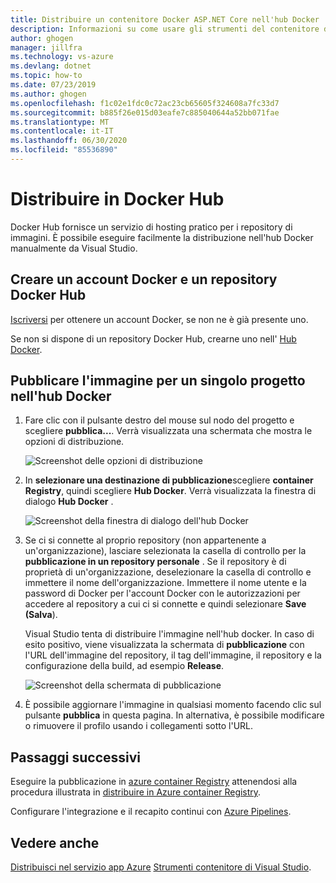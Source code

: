 ```yaml
---
title: Distribuire un contenitore Docker ASP.NET Core nell'hub Docker | Microsoft Docs
description: Informazioni su come usare gli strumenti del contenitore di Visual Studio per distribuire un'app Web di ASP.NET Core nell'hub Docker
author: ghogen
manager: jillfra
ms.technology: vs-azure
ms.devlang: dotnet
ms.topic: how-to
ms.date: 07/23/2019
ms.author: ghogen
ms.openlocfilehash: f1c02e1fdc0c72ac23cb65605f324608a7fc33d7
ms.sourcegitcommit: b885f26e015d03eafe7c885040644a52bb071fae
ms.translationtype: MT
ms.contentlocale: it-IT
ms.lasthandoff: 06/30/2020
ms.locfileid: "85536890"
---
```

# <a name="deploy-to-docker-hub"></a>Distribuire in Docker Hub

Docker Hub fornisce un servizio di hosting pratico per i repository di immagini. È possibile eseguire facilmente la distribuzione nell'hub Docker manualmente da Visual Studio.

## <a name="create-a-docker-account-and-docker-hub-repository"></a>Creare un account Docker e un repository Docker Hub

[Iscriversi](https://hub.docker.com/signup) per ottenere un account Docker, se non ne è già presente uno.

Se non si dispone di un repository Docker Hub, crearne uno nell' [Hub Docker](https://hub.docker.com/).

## <a name="publish-the-image-for-a-single-project-to-docker-hub"></a>Pubblicare l'immagine per un singolo progetto nell'hub Docker

1. Fare clic con il pulsante destro del mouse sul nodo del progetto e scegliere **pubblica...**. Verrà visualizzata una schermata che mostra le opzioni di distribuzione.

   ![Screenshot delle opzioni di distribuzione](media/deploy-docker-hub/container-tools-docker-hub-deploy.png)

1. In **selezionare una destinazione di pubblicazione**scegliere **container Registry**, quindi scegliere **Hub Docker**. Verrà visualizzata la finestra di dialogo **Hub Docker** .

   ![Screenshot della finestra di dialogo dell'hub Docker](media/deploy-docker-hub/container-tools-docker-hub-credentials.png)

1. Se ci si connette al proprio repository (non appartenente a un'organizzazione), lasciare selezionata la casella di controllo per la **pubblicazione in un repository personale** . Se il repository è di proprietà di un'organizzazione, deselezionare la casella di controllo e immettere il nome dell'organizzazione. Immettere il nome utente e la password di Docker per l'account Docker con le autorizzazioni per accedere al repository a cui ci si connette e quindi selezionare **Save (Salva**).  

   Visual Studio tenta di distribuire l'immagine nell'hub docker.  In caso di esito positivo, viene visualizzata la schermata di **pubblicazione** con l'URL dell'immagine del repository, il tag dell'immagine, il repository e la configurazione della build, ad esempio **Release**.

   ![Screenshot della schermata di pubblicazione](media/deploy-docker-hub/container-tools-docker-hub-finished.png)

1. È possibile aggiornare l'immagine in qualsiasi momento facendo clic sul pulsante **pubblica** in questa pagina.  In alternativa, è possibile modificare o rimuovere il profilo usando i collegamenti sotto l'URL.

## <a name="next-steps"></a>Passaggi successivi

Eseguire la pubblicazione in [azure container Registry](/azure/container-registry/) attenendosi alla procedura illustrata in [distribuire in Azure container Registry](hosting-web-apps-in-docker.md).

Configurare l'integrazione e il recapito continui con [Azure Pipelines](/azure/devops/pipelines/?view=azure-devops).

## <a name="see-also"></a>Vedere anche

[Distribuisci nel servizio app Azure](deploy-app-service.md) 
 [Strumenti contenitore di Visual Studio](/visualstudio/containers/).